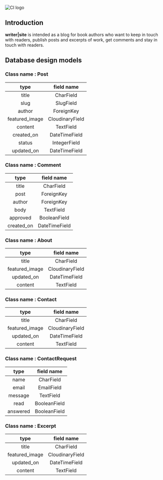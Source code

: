 ![CI logo](logo_small.png)

## Introduction ##

 **writer|site** is intended as a blog for book authors who want to keep in touch with readers, publish posts and excerpts of work, get comments and stay in touch with readers.


## Database design models

### Class name : Post
   
| type | field name |
| :---: | :---: |
title | CharField
slug | SlugField
author | ForeignKey
featured_image | CloudinaryField
content | TextField
created_on | DateTimeField
status | IntegerField
updated_on | DateTimeField


### Class name : Comment
   
| type | field name |
| :---: | :---: |
title | CharField
post | ForeignKey
author | ForeignKey
body | TextField
approved | BooleanField
created_on | DateTimeField


### Class name : About

| type | field name |
| :---: | :---: |
title | CharField
featured_image | CloudinaryField
updated_on | DateTimeField
content | TextField


### Class name : Contact

| type | field name |
| :---: | :---: |
title | CharField
featured_image | CloudinaryField
updated_on | DateTimeField
content | TextField


### Class name : ContactRequest

| type | field name |
| :---: | :---: |
name | CharField
email | EmailField
message | TextField
read | BooleanField
answered | BooleanField


### Class name : Excerpt
| type | field name |
| :---: | :---: |
title | CharField
featured_image | CloudinaryField
updated_on | DateTimeField
content | TextField

